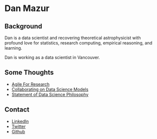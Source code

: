 # Dan Mazur

## Background

Dan is a data scientist and recovering theoretical astrophysicist with profound love for statistics, research computing, empirical reasoning, and learning. 

Dan is working as a data scientist in Vancouver.

## Some Thoughts

* [Agile For Research](agile_research.md)
* [Collaborating on Data Science Models](modeling_collaboration.md)
* [Statement of Data Science Philosophy](philosophy.md)

## Contact

* [LinkedIn](https://www.linkedin.com/in/mazurdan/)
* [Twitter](https://twitter.com/QEDanMazur)
* [Github](https://github.com/QEDan)
